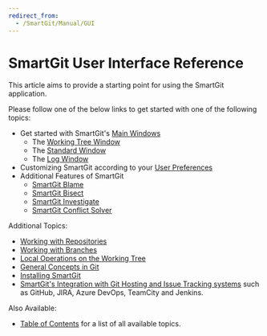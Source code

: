 ```yaml
---
redirect_from:
  - /SmartGit/Manual/GUI
---
```

# SmartGit User Interface Reference

This article aims to provide a starting point for using the SmartGit application.

Please follow one of the below links to get started with one of the following topics:

- Get started with SmartGit's [Main Windows](Main-Windows.md)
    - The [Working Tree Window](Working-Tree-Window.md)
    - The [Standard Window](Standard-Window.md)
    - The [Log Window](Log-Window.md)
- Customizing SmartGit according to your [User Preferences](Preferences/index.md)
- Additional Features of SmartGit
    - [SmartGit Blame](Blame.md)
    - [SmartGit Bisect](Bisect.md)
    - [SmartGit Investigate](Investigate.md)
    - [SmartGit Conflict Solver](Branch/Conflict-Solver.md)

Additional Topics:

- [Working with Repositories](Repository/index.md)
- [Working with Branches](Branch/index.md)
- [Local Operations on the Working Tree](Local-Operations-on-the-Working-Tree.md)
- [General Concepts in Git](../GitConcepts/index.md)
- [Installing SmartGit](../Installation/index.md)
- [SmartGit's Integration with Git Hosting and Issue Tracking systems](../Installation/index.md) such as GitHub, JIRA, Azure DevOps, TeamCity and Jenkins.

Also Available:

- [Table of Contents](../index.md) for a list of all available topics.
